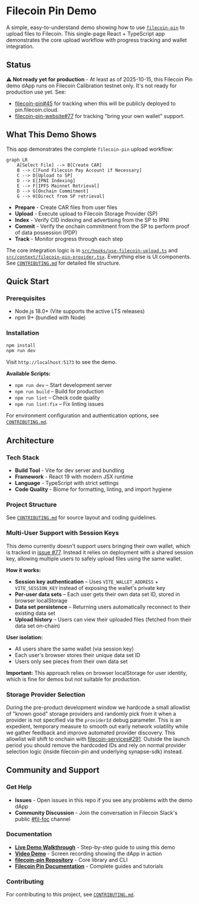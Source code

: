 # Filecoin Pin Demo

A simple, easy-to-understand demo showing how to use [`filecoin-pin`](https://github.com/filecoin-project/filecoin-pin) to upload files to Filecoin. This single-page React + TypeScript app demonstrates the core upload workflow with progress tracking and wallet integration.

## Status

**⚠️ Not ready yet for production** - At least as of 2025-10-15, this Filecoin Pin demo dApp runs on Filecoin Calibration testnet only.  It's not ready for production use yet.  See:
- [filecoin-pin#45](https://github.com/filecoin-project/filecoin-pin/issues/45) for tracking when this will be publicly deployed to pin.filecoin.cloud.
- [filecoin-pin-website#77](https://github.com/filecoin-project/filecoin-pin-website/issues/77) for tracking "bring your own wallet" support.

## What This Demo Shows

This app demonstrates the complete `filecoin-pin` upload workflow:

```mermaid
graph LR
    A[Select File] --> B[Create CAR]
    B --> C[Fund Filecoin Pay Account if Necessary]
    C --> D[Upload to SP]
    D --> E[IPNI Indexing]
    E --> F[IPFS Mainnet Retrieval]
    D --> G[Onchain Commitment]
    G --> H[Direct from SP retrieval]
```

- **Prepare** - Create CAR files from user files
- **Upload** - Execute upload to Filecoin Storage Provider (SP)
- **Index** - Verify CID indexing and advertising from the SP to IPNI
- **Commit** - Verify the onchain commitment from the SP to perform proof of data possession (PDP)
- **Track** - Monitor progress through each step

The core integration logic is in [`src/hooks/use-filecoin-upload.ts`](src/hooks/use-filecoin-upload.ts) and [`src/context/filecoin-pin-provider.tsx`](src/context/filecoin-pin-provider.tsx). Everything else is UI components. See [`CONTRIBUTING.md`](CONTRIBUTING.md) for detailed file structure.

## Quick Start

### Prerequisites

- Node.js 18.0+ (Vite supports the active LTS releases)
- npm 9+ (bundled with Node)

### Installation

```sh
npm install
npm run dev
```

Visit `http://localhost:5173` to see the demo.

**Available Scripts:**
- `npm run dev` – Start development server
- `npm run build` – Build for production
- `npm run lint` – Check code quality
- `npm run lint:fix` – Fix linting issues

For environment configuration and authentication options, see [`CONTRIBUTING.md`](CONTRIBUTING.md#local-setup).

## Architecture

### Tech Stack

- **Build Tool** - Vite for dev server and bundling
- **Framework** - React 19 with modern JSX runtime
- **Language** - TypeScript with strict settings
- **Code Quality** - Biome for formatting, linting, and import hygiene

### Project Structure

See [`CONTRIBUTING.md`](CONTRIBUTING.md) for source layout and coding guidelines.

### Multi-User Support with Session Keys

This demo currently doesn't support users bringing their own wallet, which is tracked in [issue #77](https://github.com/filecoin-project/filecoin-pin-website/issues/77). Instead it relies on deployment with a shared session key, allowing multiple users to safely upload files using the same wallet.

**How it works:**
- **Session key authentication** – Uses `VITE_WALLET_ADDRESS` + `VITE_SESSION_KEY` instead of exposing the wallet's private key
- **Per-user data sets** – Each user gets their own data set ID, stored in browser localStorage
- **Data set persistence** – Returning users automatically reconnect to their existing data set
- **Upload history** – Users can view their uploaded files (fetched from their data set on-chain)

**User isolation:**
- All users share the same wallet (via session key)
- Each user's browser stores their unique data set ID
- Users only see pieces from their own data set

**Important:** This approach relies on browser localStorage for user identity, which is fine for demos but not suitable for production.

### Storage Provider Selection

During the pre-product development window we hardcode a small allowlist of "known good" storage providers and randomly pick from it when a provider is not specified via the `providerId` debug parameter. This is an expedient, temporary measure to smooth out early network volatility while we gather feedback and improve automated provider discovery. This allowlist will shift to onchain with [filecoin-services#291](https://github.com/FilOzone/filecoin-services/issues/291).  Outside the launch period you should remove the hardcoded IDs and rely on normal provider selection logic (inside filecoin-pin and underlying synapse-sdk) instead.

## Community and Support

### Get Help

- **Issues** - Open issues in this repo if you see any problems with the demo dApp
- **Community Discussion** - Join the conversation in Filecoin Slack's public [#fil-foc](https://filecoinproject.slack.com/archives/C07CGTXHHT4) channel

### Documentation

- **[Live Demo Walkthrough](https://docs.filecoin.io/builder-cookbook/filecoin-pin/dapp-demo)** - Step-by-step guide to using this demo
- **[Video Demo](https://www.youtube.com/watch?v=UElx1_qF12o)** - Screen recording showing the dApp in action
- **[filecoin-pin Repository](https://github.com/filecoin-project/filecoin-pin)** - Core library and CLI
- **[Filecoin Pin Documentation](https://docs.filecoin.io/builder-cookbook/filecoin-pin)** - Complete guides and tutorials

### Contributing

For contributing to this project, see [`CONTRIBUTING.md`](CONTRIBUTING.md).
